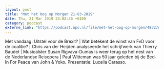 ```yaml
---
layout: post
title: "Met het Oog op Morgen 21-03-2019"
date: Thu, 21 Mar 2019 23:02:36 +0100
category: podcast
externe_link: "https://podcast.npo.nl/file/met-het-oog-op-morgen/4832/nporadio1_met-het-oog-op-morgen_20190321_met-het-oog-op-morgen-21-03-2019_CM3NW0.mp3"
---
```


Met vandaag: Uitstel voor de Brexit? | Wat betekent de winst van FvD voor de coalitie? | Chris van der Heijden analyseerde het schrijfwerk van Thierry Baudet | Musicalster Susan Rigvava-Dumas is weer terug op het nest van de Nederlandse Reisopera | Paul Witteman was 50 jaar geleden bij de Bed-In For Peace van John & Yoko. Presentatie: Lucella Carasso.
